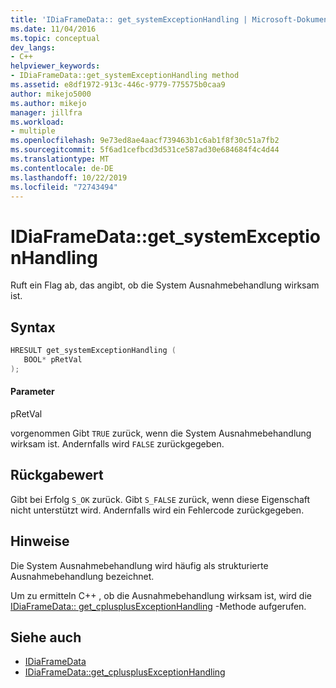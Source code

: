 ```yaml
---
title: 'IDiaFrameData:: get_systemExceptionHandling | Microsoft-Dokumentation'
ms.date: 11/04/2016
ms.topic: conceptual
dev_langs:
- C++
helpviewer_keywords:
- IDiaFrameData::get_systemExceptionHandling method
ms.assetid: e8df1972-913c-446c-9779-775575b0caa9
author: mikejo5000
ms.author: mikejo
manager: jillfra
ms.workload:
- multiple
ms.openlocfilehash: 9e73ed8ae4aacf739463b1c6ab1f8f30c51a7fb2
ms.sourcegitcommit: 5f6ad1cefbcd3d531ce587ad30e684684f4c4d44
ms.translationtype: MT
ms.contentlocale: de-DE
ms.lasthandoff: 10/22/2019
ms.locfileid: "72743494"
---
```

# <a name="idiaframedataget_systemexceptionhandling"></a>IDiaFrameData::get_systemExceptionHandling
Ruft ein Flag ab, das angibt, ob die System Ausnahmebehandlung wirksam ist.

## <a name="syntax"></a>Syntax

```C++
HRESULT get_systemExceptionHandling ( 
   BOOL* pRetVal
);
```

#### <a name="parameters"></a>Parameter
 pRetVal

vorgenommen Gibt `TRUE` zurück, wenn die System Ausnahmebehandlung wirksam ist. Andernfalls wird `FALSE` zurückgegeben.

## <a name="return-value"></a>Rückgabewert
 Gibt bei Erfolg `S_OK` zurück. Gibt `S_FALSE` zurück, wenn diese Eigenschaft nicht unterstützt wird. Andernfalls wird ein Fehlercode zurückgegeben.

## <a name="remarks"></a>Hinweise
 Die System Ausnahmebehandlung wird häufig als strukturierte Ausnahmebehandlung bezeichnet.

 Um zu ermitteln C++ , ob die Ausnahmebehandlung wirksam ist, wird die [IDiaFrameData:: get_cplusplusExceptionHandling](../../debugger/debug-interface-access/idiaframedata-get-cplusplusexceptionhandling.md) -Methode aufgerufen.

## <a name="see-also"></a>Siehe auch
- [IDiaFrameData](../../debugger/debug-interface-access/idiaframedata.md)
- [IDiaFrameData::get_cplusplusExceptionHandling](../../debugger/debug-interface-access/idiaframedata-get-cplusplusexceptionhandling.md)